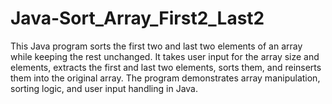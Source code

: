 # Java-Sort_Array_First2_Last2
This Java program sorts the first two and last two elements of an array while keeping the rest unchanged. It takes user input for the array size and elements, extracts the first and last two elements, sorts them, and reinserts them into the original array. The program demonstrates array manipulation, sorting logic, and user input handling in Java. 
